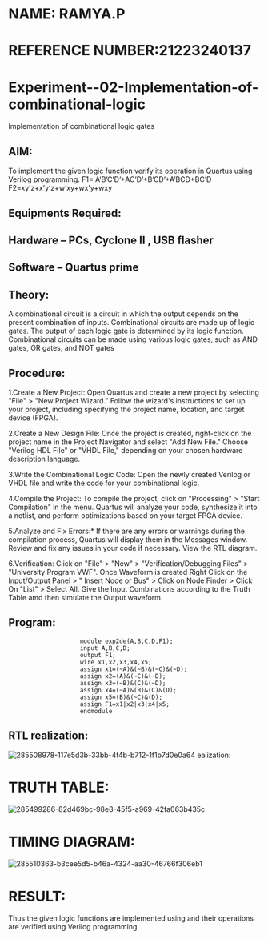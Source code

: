 # NAME: RAMYA.P
# REFERENCE NUMBER:21223240137

# Experiment--02-Implementation-of-combinational-logic
Implementation of combinational logic gates
 
## AIM:
To implement the given logic function verify its operation in Quartus using Verilog programming.
 F1= A’B’C’D’+AC’D’+B’CD’+A’BCD+BC’D
F2=xy’z+x’y’z+w’xy+wx’y+wxy
 
 
 
## Equipments Required:
## Hardware – PCs, Cyclone II , USB flasher
## Software – Quartus prime


## Theory:
A combinational circuit is a circuit in which the output depends on the present combination of inputs. Combinational circuits are made up of logic gates. The output of each logic gate is determined by its logic function. Combinational circuits can be made using various logic gates, such as AND gates, OR gates, and NOT gates
 

## Procedure:
1.Create a New Project: Open Quartus and create a new project by selecting "File" > "New Project Wizard." Follow the wizard's instructions to set up your project, including specifying the project name, location, and target device (FPGA).

2.Create a New Design File: Once the project is created, right-click on the project name in the Project Navigator and select "Add New File." Choose "Verilog HDL File" or "VHDL File," depending on your chosen hardware description language.

3.Write the Combinational Logic Code: Open the newly created Verilog or VHDL file and write the code for your combinational logic.

4.Compile the Project: To compile the project, click on "Processing" > "Start Compilation" in the menu. Quartus will analyze your code, synthesize it into a netlist, and perform optimizations based on your target FPGA device.

5.Analyze and Fix Errors:* If there are any errors or warnings during the compilation process, Quartus will display them in the Messages window. Review and fix any issues in your code if necessary. View the RTL diagram.

6.Verification: Click on "File" > "New" > "Verification/Debugging Files" > "University Program VWF". Once Waveform is created Right Click on the Input/Output Panel > " Insert Node or Bus" > Click on Node Finder > Click On "List" > Select All. Give the Input Combinations according to the Truth Table amd then simulate the Output waveform

## Program:
                        module exp2de(A,B,C,D,F1);
                        input A,B,C,D;
                        output F1;
                        wire x1,x2,x3,x4,x5;
                        assign x1=(~A)&(~B)&(~C)&(~D);
                        assign x2=(A)&(~C)&(~D);
                        assign x3=(~B)&(C)&(~D);
                        assign x4=(~A)&(B)&(C)&(D);
                        assign x5=(B)&(~C)&(D);
                        assign F1=x1|x2|x3|x4|x5;
                        endmodule


## RTL realization:
![285508978-117e5d3b-33bb-4f4b-b712-1f1b7d0e0a64](https://github.com/23014107/Experiment--02-Implementation-of-combinational-logic-/assets/151625620/ceb4e31f-faea-409b-a54f-ed7412be18c8)
ealization:

# TRUTH TABLE:
![285499286-82d469bc-98e8-45f5-a969-42fa063b435c](https://github.com/23014107/Experiment--02-Implementation-of-combinational-logic-/assets/151625620/a98d2d37-404b-445a-b053-3bf49985c382)

# TIMING DIAGRAM:

![285510363-b3cee5d5-b46a-4324-aa30-46766f306eb1](https://github.com/23014107/Experiment--02-Implementation-of-combinational-logic-/assets/151625620/109f9a4f-8046-4a27-9278-a26766c9e13c)



# RESULT:
Thus the given logic functions are implemented using  and their operations are verified using Verilog programming.
